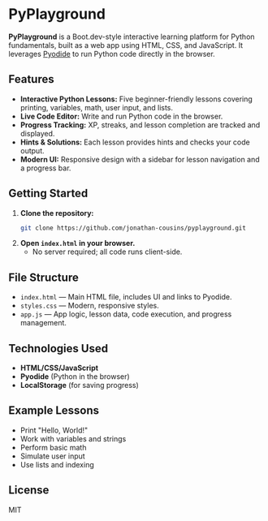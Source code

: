 # PyPlayground

**PyPlayground** is a Boot.dev-style interactive learning platform for Python fundamentals, built as a web app using HTML, CSS, and JavaScript. It leverages [Pyodide](https://pyodide.org/) to run Python code directly in the browser.

## Features

- **Interactive Python Lessons:** Five beginner-friendly lessons covering printing, variables, math, user input, and lists.
- **Live Code Editor:** Write and run Python code in the browser.
- **Progress Tracking:** XP, streaks, and lesson completion are tracked and displayed.
- **Hints & Solutions:** Each lesson provides hints and checks your code output.
- **Modern UI:** Responsive design with a sidebar for lesson navigation and a progress bar.

## Getting Started

1. **Clone the repository:**
   ```sh
   git clone https://github.com/jonathan-cousins/pyplayground.git
   ```
2. **Open `index.html` in your browser.**
   - No server required; all code runs client-side.

## File Structure

- `index.html` — Main HTML file, includes UI and links to Pyodide.
- `styles.css` — Modern, responsive styles.
- `app.js` — App logic, lesson data, code execution, and progress management.

## Technologies Used

- **HTML/CSS/JavaScript**
- **Pyodide** (Python in the browser)
- **LocalStorage** (for saving progress)

## Example Lessons

- Print "Hello, World!"
- Work with variables and strings
- Perform basic math
- Simulate user input
- Use lists and indexing

## License

MIT
